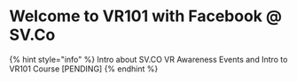 # Welcome to VR101 with Facebook @ SV.Co

{% hint style="info" %}
Intro about SV.CO VR Awareness Events and Intro to VR101 Course \[PENDING\]
{% endhint %}

